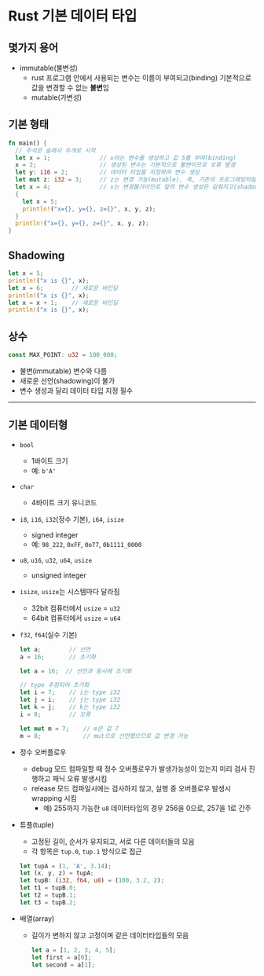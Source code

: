 # Rust 기본 데이터 타입

## 몇가지 용어
* immutable(불변성)
  - rust 프로그램 안에서 사용되는 변수는 이름이 부여되고(binding) 기본적으로 값을 변경할 수 없는 **불변**임
  - mutable(가변성)

## 기본 형태
```rust
fn main() {
  // 주석은 슬래시 두개로 시작
  let x = 1;              // x라는 변수를 생성하고 값 5를 부여(binding)
  x = 2;                  // 생성된 변수는 기본적으로 불변이므로 오류 발생
  let y: i16 = 2;         // 데이터 타입을 지정하여 변수 생성
  let mut z: i32 = 3;     // z는 변경 가능(mutable), 즉, 기존의 프로그래밍처럼 같은 메모리 위치에 새로운 값 저장 가능
  let x = 4;              // x는 변경불가이므로 앞의 변수 생성은 감춰지고(shadowing) 새롭게 선언됨
  {
    let x = 5;
    println!("x={}, y={}, z={}", x, y, z);
  }
  println!("x={}, y={}, z={}", x, y, z);
}
```

## Shadowing
```rust
let x = 5;
println!("x is {}", x);
let x = 6;        // 새로운 바인딩
println!("x is {}", x);
let x = x + 1;    // 새로운 바인딩
println!("x is {}", x);
```

## 상수
```rust
const MAX_POINT: u32 = 100_000;
```
  - 불변(immutable) 변수와 다름
  - 새로운 선언(shadowing)이 불가
  - 변수 생성과 달리 데이터 타입 지정 필수

----
## 기본 데이터형
* `bool`
  - 1바이트 크기
  - 예: `b'A'`
* `char`
  - 4바이트 크기 유니코드
* `i8`, `i16`, `i32`(정수 기본), `i64`, `isize`
  - signed integer
  - 예: `98_222`, `0xFF`, `0o77`, `0b1111_0000`
* `u8`, `u16`, `u32`, `u64`, `usize`
  - unsigned integer
* `isize`, `usize`는 시스템마다 달라짐
  - 32bit 컴퓨터에서 `usize` = `u32`
  - 64bit 컴퓨터에서 `usize` = `u64`
* `f32`, `f64`(실수 기본)

  ```rust
  let a;        // 선언
  a = 16;       // 초기화
  ```
  ```rust
  let a = 16;  // 선언과 동시에 초기화
  ```
  ```rust
  // type 추정되어 초기화
  let i = 7;    // i는 type i32
  let j = i;    // j는 type i32
  let k = j;    // k는 type i32
  i = 8;        // 오류

  let mut m = 7;    // m은 값 7
  m = 8;            // mut으로 선언했으므로 값 변경 가능

* 정수 오버플로우
  - debug 모드 컴파일할 때 정수 오버플로우가 발생가능성이 있는지 미리 검사 진행하고 패닉 오류 발생시킴
  - release 모드 컴파일시에는 검사하지 않고, 실행 중 오버플로우 발생시 wrapping 시킴
    - 예) 255까지 가능한 `u8` 데이터타입의 경우 256을 0으로, 257을 1로 간주

* 튜플(tuple)
  - 고정된 길이, 순서가 유지되고, 서로 다른 데이터들의 모음
  - 각 항목은 `tup.0`, `tup.1` 방식으로 접근
  ```rust
  let tupA = (1, 'A', 3.14);
  let (x, y, z) = tupA;
  let tupB: (i32, f64, u8) = (100, 3.2, 2);
  let t1 = tupB.0;
  let t2 = tupB.1;
  let t3 = tupB.2;
  ```

* 배열(array)
  - 길이가 변하지 않고 고정이며 같은 데이터타입들의 모음
    ```rust
    let a = [1, 2, 3, 4, 5];
    let first = a[0];
    let second = a[1];
    ```
